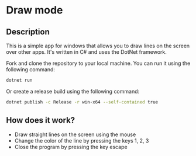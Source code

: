 # Draw mode

## Description

This is a simple app for windows that allows you to draw lines on the screen over other apps. It's written in C# and uses the DotNet framework.

Fork and clone the repository to your local machine. 
You can run it using the following command:

```bash
dotnet run
```

Or create a release build using the following command:

```bash
dotnet publish -c Release -r win-x64 --self-contained true
```

## How does it work?

- Draw straight lines on the screen using the mouse
- Change the color of the line by pressing the keys 1, 2, 3
- Close the program by pressing the key escape